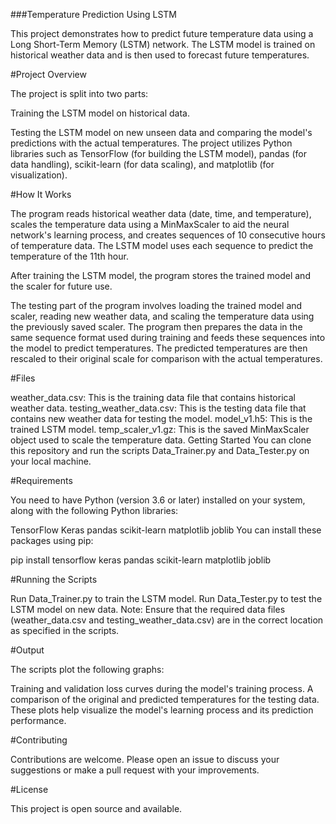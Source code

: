 ###Temperature Prediction Using LSTM

This project demonstrates how to predict future temperature data using a Long Short-Term Memory (LSTM) network. The LSTM model is trained on historical weather data and is then used to forecast future temperatures.

#Project Overview

The project is split into two parts:

Training the LSTM model on historical data.

Testing the LSTM model on new unseen data and comparing the model's predictions with the actual temperatures.
The project utilizes Python libraries such as TensorFlow (for building the LSTM model), pandas (for data handling), scikit-learn (for data scaling), and matplotlib (for visualization).

#How It Works

The program reads historical weather data (date, time, and temperature), scales the temperature data using a MinMaxScaler to aid the neural network's learning process, and creates sequences of 10 consecutive hours of temperature data. The LSTM model uses each sequence to predict the temperature of the 11th hour.

After training the LSTM model, the program stores the trained model and the scaler for future use.

The testing part of the program involves loading the trained model and scaler, reading new weather data, and scaling the temperature data using the previously saved scaler. The program then prepares the data in the same sequence format used during training and feeds these sequences into the model to predict temperatures. The predicted temperatures are then rescaled to their original scale for comparison with the actual temperatures.

#Files

weather_data.csv: This is the training data file that contains historical weather data.
testing_weather_data.csv: This is the testing data file that contains new weather data for testing the model.
model_v1.h5: This is the trained LSTM model.
temp_scaler_v1.gz: This is the saved MinMaxScaler object used to scale the temperature data.
Getting Started
You can clone this repository and run the scripts Data_Trainer.py and Data_Tester.py on your local machine.

#Requirements

You need to have Python (version 3.6 or later) installed on your system, along with the following Python libraries:

TensorFlow
Keras
pandas
scikit-learn
matplotlib
joblib
You can install these packages using pip:

pip install tensorflow keras pandas scikit-learn matplotlib joblib

#Running the Scripts

Run Data_Trainer.py to train the LSTM model.
Run Data_Tester.py to test the LSTM model on new data.
Note: Ensure that the required data files (weather_data.csv and testing_weather_data.csv) are in the correct location as specified in the scripts.

#Output

The scripts plot the following graphs:

Training and validation loss curves during the model's training process.
A comparison of the original and predicted temperatures for the testing data.
These plots help visualize the model's learning process and its prediction performance.

#Contributing

Contributions are welcome. Please open an issue to discuss your suggestions or make a pull request with your improvements.

#License

This project is open source and available.

